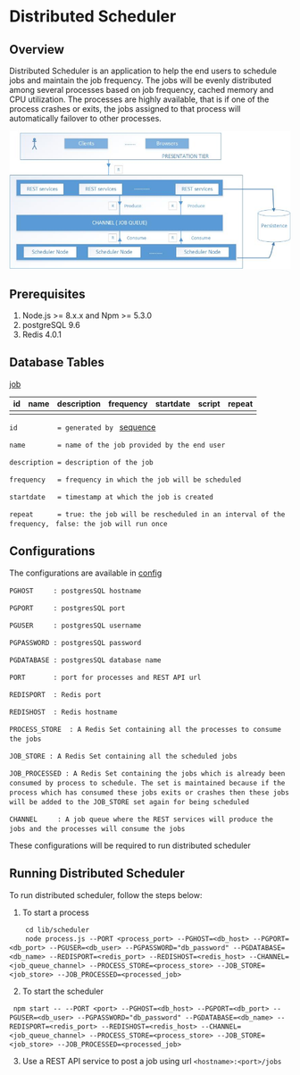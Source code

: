 # Distributed Scheduler

Overview
---
Distributed Scheduler is an application to help the end users to schedule jobs and maintain the job frequency. The jobs will be evenly distributed among several processes based on job frequency, cached memory and CPU utilization.
The processes are highly available, that is if one of the process crashes or exits, the jobs assigned to that process will automatically failover to other processes.


![Architecture](image/architecture.jpg)



Prerequisites
---
1. Node.js >= 8.x.x and Npm >= 5.3.0
2. postgreSQL 9.6
3. Redis 4.0.1


Database Tables
---

[job](lib/db/job.sql)

|id    |name  |description|frequency|startdate|script|repeat|
|------|------|-----------|---------|---------|------|------|
|      |      |           |         |         |      |      |



`id          = generated by ` [sequence](lib/db/sequence.sql)

`name        = name of the job provided by the end user`

`description = description of the job`

`frequency   = frequency in which the job will be scheduled`

`startdate   = timestamp at which the job is created`

`repeat      = true: the job will be rescheduled in an interval of the frequency, `
               `false: the job will run once`


Configurations
---
The configurations are available in [config](lib/constants/config.js)

`PGHOST     : postgresSQL hostname`

`PGPORT     : postgresSQL port`

`PGUSER     : postgresSQL username`

`PGPASSWORD : postgresSQL password`

`PGDATABASE : postgresSQL database name`

`PORT       : port for processes and REST API url`

`REDISPORT  : Redis port`

`REDISHOST  : Redis hostname`

`PROCESS_STORE  : A Redis Set containing all the processes to consume the jobs`

`JOB_STORE : A Redis Set containing all the scheduled jobs`

`JOB_PROCESSED : A Redis Set containing the jobs which is already been consumed by process to schedule. The set is maintained because if the process which has consumed these jobs exits or crashes then these jobs will be added to the JOB_STORE set again for being scheduled`

`CHANNEL     : A job queue where the REST services will produce the jobs and the processes will consume the jobs`

These configurations will be required to run distributed scheduler


Running Distributed Scheduler
---
To run distributed scheduler, follow the steps below:

1. To start a process

```
    cd lib/scheduler
    node process.js --PORT <process_port> --PGHOST=<db_host> --PGPORT=<db_port> --PGUSER=<db_user> --PGPASSWORD="db_password" --PGDATABASE=<db_name> --REDISPORT=<redis_port> --REDISHOST=<redis_host> --CHANNEL=<job_queue_channel> --PROCESS_STORE=<process_store> --JOB_STORE=<job_store> --JOB_PROCESSED=<processed_job>
```

2. To start the scheduler
```
 npm start -- --PORT <port> --PGHOST=<db_host> --PGPORT=<db_port> --PGUSER=<db_user> --PGPASSWORD="db_password" --PGDATABASE=<db_name> --REDISPORT=<redis_port> --REDISHOST=<redis_host> --CHANNEL=<job_queue_channel> --PROCESS_STORE=<process_store> --JOB_STORE=<job_store> --JOB_PROCESSED=<processed_job>
 ```

3. Use a REST API service to post a job using url `<hostname>:<port>/jobs `







